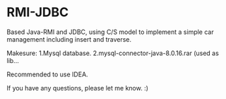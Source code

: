 # RMI-JDBC
Based Java-RMI and JDBC, using C/S model to implement a simple car management including insert and traverse.

Makesure:
1.Mysql database.
2.mysql-connector-java-8.0.16.rar (used as lib...

Recommended to use IDEA.

If you have any questions, please let me know. :)
